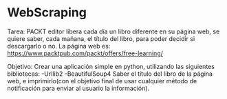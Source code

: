 # WebScraping

Tarea:
PACKT editor libera cada día un libro diferente en su página web, se quiere
saber, cada mañana, el título del libro, para poder decidir si descargarlo o no.
La página web es:
https://www.packtpub.com/packt/offers/free-learning/

Objetivo:
Crear una aplicación simple en python, utilizando las siguientes bibliotecas:
-Urllib2
-BeautifulSoup4
Saber el título del libro de la página web, e imprimirlo(con el objetivo 
final de usar cualquier método de notificación para enviar al usuario la
información).
